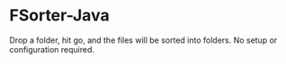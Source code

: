 # FSorter-Java
Drop a folder, hit go, and the files will be sorted into folders. No setup or configuration required.
